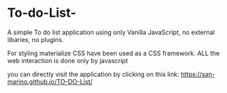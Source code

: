# To-do-List-
A simple To do list application using only Vanilla JavaScript, no external libaries, no plugins.

For styling materialize CSS have been used as a CSS framework.
ALL the web interaction is done only by javascript

you can directly visit the application by clicking on this link:  https://san-marino.github.io/TO-DO-List/
